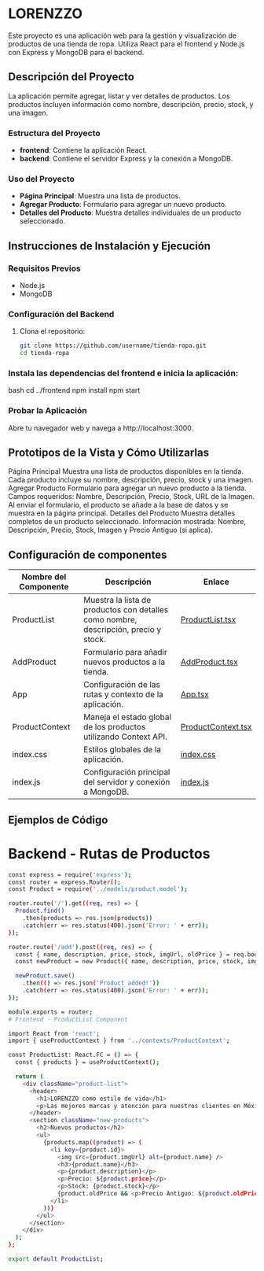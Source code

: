 # LORENZZO

Este proyecto es una aplicación web para la gestión y visualización de productos de una tienda de ropa. Utiliza React para el frontend y Node.js con Express y MongoDB para el backend.

## Descripción del Proyecto

La aplicación permite agregar, listar y ver detalles de productos. Los productos incluyen información como nombre, descripción, precio, stock, y una imagen.

### Estructura del Proyecto

- **frontend**: Contiene la aplicación React.
- **backend**: Contiene el servidor Express y la conexión a MongoDB.

### Uso del Proyecto

- **Página Principal**: Muestra una lista de productos.
- **Agregar Producto**: Formulario para agregar un nuevo producto.
- **Detalles del Producto**: Muestra detalles individuales de un producto seleccionado.

## Instrucciones de Instalación y Ejecución

### Requisitos Previos

- Node.js
- MongoDB

### Configuración del Backend

1. Clona el repositorio:
   ```bash
   git clone https://github.com/username/tienda-ropa.git
   cd tienda-ropa
   
### Instala las dependencias del frontend e inicia la aplicación:

   bash
   cd ../frontend
   npm install
   npm start

### Probar la Aplicación
Abre tu navegador web y navega a http://localhost:3000.

## Prototipos de la Vista y Cómo Utilizarlas
Página Principal
Muestra una lista de productos disponibles en la tienda.
Cada producto incluye su nombre, descripción, precio, stock y una imagen.
Agregar Producto
Formulario para agregar un nuevo producto a la tienda.
Campos requeridos: Nombre, Descripción, Precio, Stock, URL de la Imagen.
Al enviar el formulario, el producto se añade a la base de datos y se muestra en la página principal.
Detalles del Producto
Muestra detalles completos de un producto seleccionado.
Información mostrada: Nombre, Descripción, Precio, Stock, Imagen y Precio Antiguo (si aplica).

## Configuración de componentes

| Nombre del Componente | Descripción | Enlace |
|-----------------------|-------------|--------|
| ProductList           | Muestra la lista de productos con detalles como nombre, descripción, precio y stock. | [ProductList.tsx](src/views/ProductList.tsx) |
| AddProduct            | Formulario para añadir nuevos productos a la tienda. | [AddProduct.tsx](src/views/AddProduct.tsx) |
| App                   | Configuración de las rutas y contexto de la aplicación. | [App.tsx](src/App.tsx) |
| ProductContext        | Maneja el estado global de los productos utilizando Context API. | [ProductContext.tsx](src/contexts/ProductContext.tsx) |
| index.css             | Estilos globales de la aplicación. | [index.css](src/index.css) |
| index.js              | Configuración principal del servidor y conexión a MongoDB. | [index.js](src/index.js) |


## Ejemplos de Código
# Backend - Rutas de Productos
```bash
const express = require('express');
const router = express.Router();
const Product = require('../models/product.model');

router.route('/').get((req, res) => {
  Product.find()
    .then(products => res.json(products))
    .catch(err => res.status(400).json('Error: ' + err));
});

router.route('/add').post((req, res) => {
  const { name, description, price, stock, imgUrl, oldPrice } = req.body;
  const newProduct = new Product({ name, description, price, stock, imgUrl, oldPrice });

  newProduct.save()
    .then(() => res.json('Product added!'))
    .catch(err => res.status(400).json('Error: ' + err));
});

module.exports = router;
# Frontend - ProductList Component

import React from 'react';
import { useProductContext } from '../contexts/ProductContext';

const ProductList: React.FC = () => {
  const { products } = useProductContext();

  return (
    <div className="product-list">
      <header>
        <h1>LORENZZO como estilo de vida</h1>
        <p>Las mejores marcas y atención para nuestros clientes en México</p>
      </header>
      <section className="new-products">
        <h2>Nuevos productos</h2>
        <ul>
          {products.map((product) => (
            <li key={product.id}>
              <img src={product.imgUrl} alt={product.name} />
              <h3>{product.name}</h3>
              <p>{product.description}</p>
              <p>Precio: ${product.price}</p>
              <p>Stock: {product.stock}</p>
              {product.oldPrice && <p>Precio Antiguo: ${product.oldPrice}</p>}
            </li>
          ))}
        </ul>
      </section>
    </div>
  );
};

export default ProductList;
